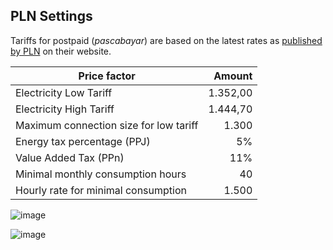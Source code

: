 ## PLN Settings

Tariffs for postpaid (_pascabayar_) are based on the latest rates as
[published by PLN](https://web.pln.co.id/pelanggan/tarif-tenaga-listrik/tariff-adjustment) on their
website.

| Price factor                           |   Amount |
|----------------------------------------|---------:|
| Electricity Low Tariff                 | 1.352,00 |
| Electricity High Tariff                | 1.444,70 |
| Maximum connection size for low tariff |    1.300 |
| Energy tax percentage (PPJ)            |       5% |
| Value Added Tax (PPn)                  |      11% |
| Minimal monthly consumption hours      |       40 |
| Hourly rate for minimal consumption    |    1.500 |

![image](assets/documentation/images/ttl-april-juni.jpeg)

![image](assets/documentation/images/simulasi.png)



<style>
.PlnSettings img {
    width: 500px;
}
@media (max-width : 480px) {
    .PlnSettings img {
        width: 250px;
    }
}
</style>